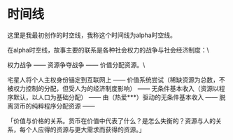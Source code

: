 # 时间线

这里是我最初创作的时空线，我称这个时间线为alpha时空线。



在alpha时空线，故事主要的联系是各种社会权力的战争与社会经济制度：\


权力战争 —— 资源争夺战争 —— 价值分配资源。\


宅星人将个人主权身份锚定到互联网上 —— 价值系统尝试（稀缺资源为总数，不被权力控制的分配，但受人为的经济制度影响） —— 无条件基本收入（资源以程序默认，以人口为基础分配） —— 由（热爱\*\*\*）驱动的无条件基本收入 —— 脱离货币的纯粹程序分配资源 ——

「价值与价格的关系。货币在价值中代表了什么？是怎么失衡的？资源与人的关系，每个人应得的资源与更大需求而获得的资源。」
